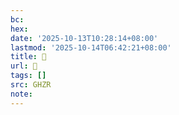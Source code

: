 ```yaml
---
bc:
hex:
date: '2025-10-13T10:28:14+08:00'
lastmod: '2025-10-14T06:42:21+08:00'
title: 􃋳
url: 􃋳
tags: []
src: GHZR
note:
---
```

